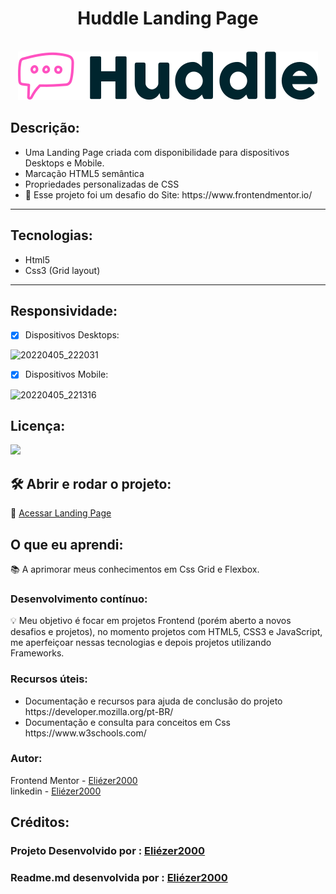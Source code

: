 <h1 align="center"> Huddle Landing Page</h1> </br>
<div align="center"> <img  src="https://github.com/Eliezer2000/landingPage/blob/main/images/logo.svg"> </div>

 
 <h2>Descrição:</h2>
 <ul>
 <li>Uma Landing Page criada com disponibilidade para dispositivos Desktops e Mobile.</li>
 <li>Marcação HTML5 semântica</li>
 <li>Propriedades personalizadas de CSS</li>
 <li>🎯 Esse projeto foi um desafio do Site: https://www.frontendmentor.io/
 </ul>
 
 ***
 
 <h2>Tecnologias:</h2>
 <ul>
 <li>Html5</li>
 <li>Css3 (Grid layout)</li>
 </ul>
 
 ***
 <h2>Responsividade:</h2>
 
 - [x] Dispositivos Desktops:
 
 ![20220405_222031](https://user-images.githubusercontent.com/95540848/161877275-a12a87c9-807d-4847-bb7e-716b8fff2f6b.gif)
 
 
 - [x] Dispositivos Mobile:
 
 
 ![20220405_221316](https://user-images.githubusercontent.com/95540848/161876193-3ed0b3ab-753b-4ebd-b94f-89a6f23c59ed.gif)
 
 
 <h2>Licença:</h2>
 
 ![](https://img.shields.io/github/license/Eliezer2000/landingPage)
 
 
 ## 🛠️ Abrir e rodar o projeto:
 
  🔎 [Acessar Landing Page](https://eliezer2000.github.io/landingPage/)
 
  ## O que eu aprendi:
 📚 A aprimorar meus conhecimentos em Css Grid e Flexbox.
 
 ### Desenvolvimento contínuo:
 💡 Meu objetivo é focar em projetos Frontend (porém aberto a novos desafios e projetos), no momento projetos com HTML5, CSS3 e JavaScript, me aperfeiçoar nessas tecnologias e depois projetos utilizando Frameworks.
 
 ### Recursos úteis:
 <ul>
 <li>Documentação e recursos para ajuda de conclusão do projeto https://developer.mozilla.org/pt-BR/ </li>
 <li>Documentação e consulta para conceitos em Css https://www.w3schools.com/</li>
 </ul>
 
 ### Autor:
 Frontend Mentor - [Eliézer2000](https://www.frontendmentor.io/profile/Eliezer2000) </br>
 linkedin - [Eliézer2000](https://www.linkedin.com/in/eliezeralvesbernardino/)
 
 ## Créditos:
 ### Projeto Desenvolvido por :  [Eliézer2000](https://github.com/Eliezer2000)
 ### Readme.md desenvolvida por : [Eliézer2000](https://github.com/Eliezer2000)
 
 
 
 
 
